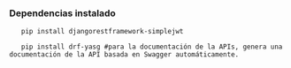 ### Dependencias instalado
```
   pip install djangorestframework-simplejwt
   
   pip install drf-yasg #para la documentación de la APIs, genera una documentación de la API basada en Swagger automáticamente.

```